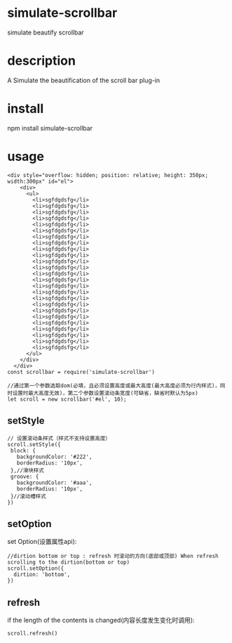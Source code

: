 # simulate-scrollbar
simulate beautify scrollbar
# description
A Simulate the beautification of the scroll bar plug-in

# install
npm install simulate-scrollbar
# usage
```
<div style="overflow: hidden; position: relative; height: 350px; width:300px" id="el">
    <div>
      <ul>
        <li>sgfdgdsfg</li>
        <li>sgfdgdsfg</li>
        <li>sgfdgdsfg</li>
        <li>sgfdgdsfg</li>
        <li>sgfdgdsfg</li>
        <li>sgfdgdsfg</li>
        <li>sgfdgdsfg</li>
        <li>sgfdgdsfg</li>
        <li>sgfdgdsfg</li>
        <li>sgfdgdsfg</li>
        <li>sgfdgdsfg</li>
        <li>sgfdgdsfg</li>
        <li>sgfdgdsfg</li>
        <li>sgfdgdsfg</li>
        <li>sgfdgdsfg</li>
        <li>sgfdgdsfg</li>
        <li>sgfdgdsfg</li>
        <li>sgfdgdsfg</li>
        <li>sgfdgdsfg</li>
        <li>sgfdgdsfg</li>
        <li>sgfdgdsfg</li>
        <li>sgfdgdsfg</li>
        <li>sgfdgdsfg</li>
        <li>sgfdgdsfg</li>
        <li>sgfdgdsfg</li>
      </ul>
    </div>
  </div>
const scrollbar = require('simulate-scrollbar')

//通过第一个参数选取dom(必填，且必须设置高度或最大高度(最大高度必须为行内样式)，同时设置时最大高度无效)，第二个参数设置滚动条宽度(可缺省，缺省时默认为5px)
let scroll = new scrollbar('#el', 10);
 ```
  ## setStyle
 ```
// 设置滚动条样式（样式不支持设置高度）
scroll.setStyle({
  block: {
    backgroundColor: '#222',
    borderRadius: '10px',
  },//滑块样式
  groove: {
    backgroundColor: '#aaa',
    borderRadius: '10px',
  }//滚动槽样式
})
 ```

 ## setOption
 set Option(设置属性api):
 ```
//dirtion bottom or top : refresh 时滚动的方向(底部或顶部) When refresh scrolling to the dirtion(bottom or top)
 scroll.setOption({
   dirtion: 'bottom',
 })
 ```

 ## refresh
 if the length of the contents is changed(内容长度发生变化时调用):
 ```
 scroll.refresh()
 ```
